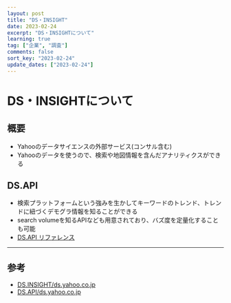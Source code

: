 ```yaml
---
layout: post
title: "DS・INSIGHT"
date: 2023-02-24
excerpt: "DS・INSIGHTについて"
learning: true
tag: ["企業", "調査"]
comments: false
sort_key: "2023-02-24"
update_dates: ["2023-02-24"]
---
```


# DS・INSIGHTについて

## 概要
 - Yahooのデータサイエンスの外部サービス(コンサル含む)
 - Yahooのデータを使うので、検索や地図情報を含んだアナリティクスができる

## DS.API
 - 検索プラットフォームという強みを生かしてキーワードのトレンド、トレンドに紐づくデモグラ情報を知ることができる
 - search volumeを知るAPIなども用意されており、バズ度を定量化することも可能
 - [DS.API リファレンス](https://datasolution.yahooapis.jp/swagger/)

---

## 参考
 - [DS.INSIGHT/ds.yahoo.co.jp](https://ds.yahoo.co.jp/service/insight/#overview)
 - [DS.API/ds.yahoo.co.jp](https://ds.yahoo.co.jp/service/api/)
